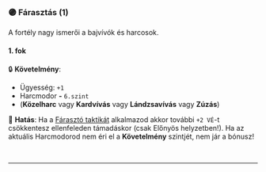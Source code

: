 ### 🟣 Fárasztás (1)

A fortély nagy ismerői a bajvívók és harcosok.

#### 1. fok

🔒 **Követelmény**:
- Ügyesség: `+1`
- Harcmodor  **-** `6.szint`
- (**Közelharc** vagy **Kardvívás** vagy **Lándzsavívás** vagy **Zúzás**)

🌟 **Hatás**: Ha a [Fárasztó taktikát](../064_02_harci_taktikak.md#f%C3%A1raszt%C3%A1s-taktika) alkalmazod akkor további `+2 VÉ`-t csökkentesz ellenfeleden támadáskor (csak Előnyös helyzetben!). Ha az aktuális Harcmodorod nem éri el a **Követelmény** szintjét, nem jár a bónusz!

<br />

---
